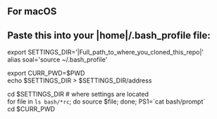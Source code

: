 For macOS
---------

Paste this into your |home|/.bash_profile file:
--
export SETTINGS_DIR='|Full_path_to_where_you_cloned_this_repo|'  
alias soal='source ~/.bash_profile'  

export CURR_PWD=$PWD  
echo $SETTINGS_DIR > $SETTINGS_DIR/address  

cd $SETTINGS_DIR # where settings are located  
for file in `ls bash/*rc`; do source $file; done;
PS1=\`cat bash/prompt\`  
cd $CURR_PWD  
